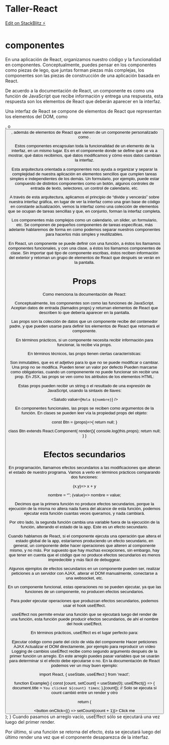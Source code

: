 # Taller-React

[Edit on StackBlitz ⚡️](https://stackblitz.com/edit/react-zjxmma)

# componentes

En una aplicación de React, organizamos nuestro código y la funcionalidad en componentes. Conceptualmente, puedes pensar en los componentes como piezas de lego, que juntas forman piezas más complejas, los componentes son las piezas de construcción de una aplicación basada en React.

De acuerdo a la documentación de React, un componente es como una función de JavaScript que recibe información y entrega una respuesta, esta respuesta son los elementos de React que deberán aparecer en la interfaz.

Una interfaz de React se compone de elementos de React que representan los elementos del DOM, como <div>, o <button>, además de elementos de React que vienen de un componente personalizado como <MiBoton>.

Estos componentes encapsulan toda la funcionalidad de un elemento de la interfaz, en un mismo lugar. Es en el componente donde se define qué se va a mostrar, qué datos recibimos, qué datos modificamos y cómo esos datos cambian la interfaz.

Esta arquitectura orientada a componentes nos ayuda a organizar y separar la complejidad de nuestra aplicación en elementos sencillos que cumplen tareas simples e independientes de los demás. Un formulario, por ejemplo, puede estar compuesto de distintos componentes como un botón, algunos controles de entrada de texto, selectores, un control de calendario, etc.

A través de esta arquitectura, aplicamos el principio de “divide y vencerás” sobre nuestra interfaz gráfica, en lugar de ver la interfaz como una gran base de código en constante actualización, vemos la interfaz como una colección de elementos que se ocupan de tareas sencillas y que, en conjunto, forman la interfaz completa.

Los componentes más complejos como un calendario, un slider, un formulario, etc. Se componen de pequeños componentes de tareas específicas, más adelante hablaremos de forma en como podemos separar nuestros componentes para hacerlos más simples y reutilizables.

En React, un componente se puede definir con una función, a éstos los llamamos componentes funcionales, y con una clase, a éstos los llamamos componentes de clase. Sin importar qué tipo de componente escribas, éstos reciben información del exterior y retornan un grupo de elementos de React que después se verán en la pantalla.

# Props

Como menciona la documentación de React:

Conceptualmente, los componentes son como las funciones de JavaScript. Aceptan datos de entrada (llamados props) y returnan elementos de React que describen lo que debería aparecer en la pantalla.

Las props son la colección de datos que un componente recibe del contenedor padre, y que pueden usarse para definir los elementos de React que retornará el componente.

En términos prácticos, si un componente necesita recibir información para funcionar, la recibe vía props.

En términos técnicos, las props tienen ciertas características:

Son inmutables, que es el adjetivo para lo que no se puede modificar o cambiar. Una prop no se modifica.
Pueden tener un valor por defecto
Pueden marcarse como obligatorias, cuando un componenente no puede funcionar sin recibir una prop.
En JSX, las props se ven como los atributos de los elementos HTML:

<Btn value=”Enviar” />
Estas props pueden recibir un string o el resultado de una expresión de JavaScript, usando la sintaxis de llaves:

<Saludo value={` Hola ${nombre} `} />

En componentes funcionales, las props se reciben como argumentos de la función. En clases se pueden leer vía la propiedad props del objeto:

const Btn = (props)=>{ return null; }

class Btn extends React.Component{
  render(){ console.log(this.props); return null; }
}

# Efectos secundarios

En programación, llamamos efectos secundarios a las modificaciones que alteran el estado de nuestro programa. Vamos a verlo en términos prácticos comparando dos funciones:

(x,y)=>  x + y 

nombre = “”;
(value)=> nombre = value;

Decimos que la primera función no produce efectos secundarios, porque la ejecución de la misma no altera nada fuera del alcance de esta función, podemos ejecutar esta función cuantas veces queramos, y nada cambiará.

Por otro lado, la segunda función cambia una variable fuera de la ejecución de la función, alterando el estado de la app. Este es un efecto secundario.

Cuando hablamos de React, si el componente ejecuta una operación que altera el estado global de la app, estaríamos produciendo un efecto secundario, en general, un componente debe hacer operaciones que alteren al componente mismo, y no más. Por supuesto que hay muchas excepciones, sin embargo, hay que tener en cuenta que el código que no produce efectos secundarios es menos impredecible y más fácil de debuggear.

Algunos ejemplos de efectos secundarios en un componente pueden ser, realizar peticiones a un servidor con AJAX, alterar el DOM manualmente, conectarse a una websocket, etc.

En un componente funcional, estas operaciones no se pueden ejecutar, ya que las funciones de un componente, no producen efectos secundarios.

Para poder ejecutar operaciones que produzcan efectos secundarios, podemos usar el hook useEffect.

useEffect nos permite enviar una función que se ejecutará luego del render de una función, esta función puede producir efectos secundarios, de ahí el nombre del hook useEffect.

En términos prácticos, useEffect es el lugar perfecto para:

Ejecutar código como parte del ciclo de vida del componente
Hacer peticiones AJAX
Actualizar el DOM directamente, por ejemplo para reproducir un vídeo
Logging de cambios
useEffect recibe como segundo argumento después de la primer función un arreglo. En este arreglo puedes pasar variables que se usarán para determinar si el efecto debe ejecutarse o no. En la documentación de React podemos ver un muy buen ejemplo:

import React, { useState, useEffect } from 'react';

function Example() {
  const [count, setCount] = useState(0);
  useEffect(() => {
    document.title = `You clicked ${count} times`;
  },[count]); // Solo se ejecuta si count cambió entre un render y otro

  return (
    <div>
      <button onClick={() => setCount(count + 1)}>
        Click me
      </button>
    </div>
  );
}
Cuando pasamos un arreglo vacío, useEffect sólo se ejecutará una vez luego del primer render.

Por último, si una función se retorna del efecto, ésta se ejecutará luego del último render una vez que el componente desaparezca de la interfaz.

